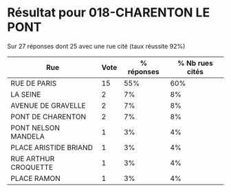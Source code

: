 # Résultat pour 018-CHARENTON LE PONT

Sur 27 réponses dont 25 avec une rue cité (taux réussite 92%)

| Rue | Vote | % réponses | % Nb rues cités|
|-----|------|------------|----------------|
| RUE DE PARIS | 15 | 55% | 60%|
| LA SEINE | 2 | 7% | 8%|
| AVENUE DE GRAVELLE | 2 | 7% | 8%|
| PONT DE CHARENTON | 2 | 7% | 8%|
| PONT NELSON MANDELA | 1 | 3% | 4%|
| PLACE ARISTIDE BRIAND | 1 | 3% | 4%|
| RUE ARTHUR CROQUETTE | 1 | 3% | 4%|
| PLACE RAMON | 1 | 3% | 4%|
